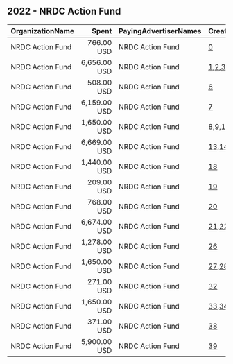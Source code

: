 ## 2022 - NRDC Action Fund 
|OrganizationName|Spent|PayingAdvertiserNames|CreativeUrls|Impressions|Genders|AgeBrackets|CountryCodes|BillingAddresses|CandidateBallotInformation|
|:---|---:|:---|:---|---:|:---|:---|:---|:---|:---|
|NRDC Action Fund|766.00 USD|NRDC Action Fund|[0](https://www.snap.com/political-ads/asset/0dcddb43c227c8b9db4024a1d6983bcac552711e3e41211ce3a59ef64594dcd9?mediaType=mp4)|110,766||25+|united states|"40 W. 20th,NY,10011,US"||
|NRDC Action Fund|6,656.00 USD|NRDC Action Fund|[1](https://www.snap.com/political-ads/asset/2d5e4b2e494f0bc38c20e3dcd4222c62b0bba1dab2ed289c56fb16d3e9b47d49?mediaType=mp4),[2](https://www.snap.com/political-ads/asset/2e045ead156b368d4715b859549a3886ec286984ea75540dc7aa64cb5e8f8cc0?mediaType=mp4),[3](https://www.snap.com/political-ads/asset/8c9fcb9eb3275a9f8f79c0b95fa9ef14af85eef6b0c95f81eaef770704829484?mediaType=mp4),[4](https://www.snap.com/political-ads/asset/f213dc02aeee62a36649155e9599492e92b37e29e19bf8f7d0de13a0daf8d029?mediaType=mp4),[5](https://www.snap.com/political-ads/asset/4496bcc4df20c1f445111d534cb86f4fd77b67a890e0137916d0d0484367cad9?mediaType=mp4)|2,740,829||25+|united states|"40 W. 20th,NY,10011,US"||
|NRDC Action Fund|508.00 USD|NRDC Action Fund|[6](https://www.snap.com/political-ads/asset/04af1ba3a3d0fb006185096ba453eee8694003b5b6a15b514a125490d2e82fae?mediaType=mp4)|70,862||25+|united states|"40 W. 20th,NY,10011,US"||
|NRDC Action Fund|6,159.00 USD|NRDC Action Fund|[7](https://www.snap.com/political-ads/asset/ca66b2e88b1bd0f775012e184f5da23f4e2ae68e1f3a80f581e81f6b1de94127?mediaType=mp4)|768,076||25+|united states|"40 W. 20th,NY,10011,US"||
|NRDC Action Fund|1,650.00 USD|NRDC Action Fund|[8](https://www.snap.com/political-ads/asset/27ac9c59d68b03edcbf39fb3632378ceb7b339d78eeb7aa1e54f8e4a5acb3436?mediaType=mp4),[9](https://www.snap.com/political-ads/asset/d44313df1af104a743aa53bb17eceee857682ca158529c7ec73c56548870623a?mediaType=mp4),[10](https://www.snap.com/political-ads/asset/ca7d7636eaa7ad00c294360aa2e67df412494e6db1679241bd5bbdacb75959ab?mediaType=mp4),[11](https://www.snap.com/political-ads/asset/b8e28bbd54eabb6c59c5e91b2ef580e199cb157ba725f5b059fc2058c153a364?mediaType=mp4),[12](https://www.snap.com/political-ads/asset/0e68dc4b43f37a7e87ec31ae7018e7005676bc4244cff49cb9e3095a9fbc88d0?mediaType=mp4)|678,230||25+|united states|"40 W. 20th,NY,10011,US"||
|NRDC Action Fund|6,669.00 USD|NRDC Action Fund|[13](https://www.snap.com/political-ads/asset/27ac9c59d68b03edcbf39fb3632378ceb7b339d78eeb7aa1e54f8e4a5acb3436?mediaType=mp4),[14](https://www.snap.com/political-ads/asset/d44313df1af104a743aa53bb17eceee857682ca158529c7ec73c56548870623a?mediaType=mp4),[15](https://www.snap.com/political-ads/asset/ca7d7636eaa7ad00c294360aa2e67df412494e6db1679241bd5bbdacb75959ab?mediaType=mp4),[16](https://www.snap.com/political-ads/asset/b8e28bbd54eabb6c59c5e91b2ef580e199cb157ba725f5b059fc2058c153a364?mediaType=mp4),[17](https://www.snap.com/political-ads/asset/0e68dc4b43f37a7e87ec31ae7018e7005676bc4244cff49cb9e3095a9fbc88d0?mediaType=mp4)|2,523,643||25+|united states|"40 W. 20th,NY,10011,US"||
|NRDC Action Fund|1,440.00 USD|NRDC Action Fund|[18](https://www.snap.com/political-ads/asset/ca66b2e88b1bd0f775012e184f5da23f4e2ae68e1f3a80f581e81f6b1de94127?mediaType=mp4)|211,576||25+|united states|"40 W. 20th,NY,10011,US"||
|NRDC Action Fund|209.00 USD|NRDC Action Fund|[19](https://www.snap.com/political-ads/asset/04af1ba3a3d0fb006185096ba453eee8694003b5b6a15b514a125490d2e82fae?mediaType=mp4)|32,140||25+|united states|"40 W. 20th,NY,10011,US"||
|NRDC Action Fund|768.00 USD|NRDC Action Fund|[20](https://www.snap.com/political-ads/asset/eeb0e8efea5fb182f5ce9f0b1d8c4d41aff598a716050675153ab3190de163d3?mediaType=mp4)|117,875||25+|united states|"40 W. 20th,NY,10011,US"||
|NRDC Action Fund|6,674.00 USD|NRDC Action Fund|[21](https://www.snap.com/political-ads/asset/27ac9c59d68b03edcbf39fb3632378ceb7b339d78eeb7aa1e54f8e4a5acb3436?mediaType=mp4),[22](https://www.snap.com/political-ads/asset/d44313df1af104a743aa53bb17eceee857682ca158529c7ec73c56548870623a?mediaType=mp4),[23](https://www.snap.com/political-ads/asset/ca7d7636eaa7ad00c294360aa2e67df412494e6db1679241bd5bbdacb75959ab?mediaType=mp4),[24](https://www.snap.com/political-ads/asset/b8e28bbd54eabb6c59c5e91b2ef580e199cb157ba725f5b059fc2058c153a364?mediaType=mp4),[25](https://www.snap.com/political-ads/asset/0e68dc4b43f37a7e87ec31ae7018e7005676bc4244cff49cb9e3095a9fbc88d0?mediaType=mp4)|2,507,619||25+|united states|"40 W. 20th,NY,10011,US"||
|NRDC Action Fund|1,278.00 USD|NRDC Action Fund|[26](https://www.snap.com/political-ads/asset/e8aa68ac3a1b48d43b86cec834db52c8c522995877ca4279347c386590571831?mediaType=mp4)|182,294||25+|united states|"40 W. 20th,NY,10011,US"||
|NRDC Action Fund|1,650.00 USD|NRDC Action Fund|[27](https://www.snap.com/political-ads/asset/2d5e4b2e494f0bc38c20e3dcd4222c62b0bba1dab2ed289c56fb16d3e9b47d49?mediaType=mp4),[28](https://www.snap.com/political-ads/asset/2e045ead156b368d4715b859549a3886ec286984ea75540dc7aa64cb5e8f8cc0?mediaType=mp4),[29](https://www.snap.com/political-ads/asset/8c9fcb9eb3275a9f8f79c0b95fa9ef14af85eef6b0c95f81eaef770704829484?mediaType=mp4),[30](https://www.snap.com/political-ads/asset/f213dc02aeee62a36649155e9599492e92b37e29e19bf8f7d0de13a0daf8d029?mediaType=mp4),[31](https://www.snap.com/political-ads/asset/4496bcc4df20c1f445111d534cb86f4fd77b67a890e0137916d0d0484367cad9?mediaType=mp4)|799,926||25+|united states|"40 W. 20th,NY,10011,US"||
|NRDC Action Fund|271.00 USD|NRDC Action Fund|[32](https://www.snap.com/political-ads/asset/eeb0e8efea5fb182f5ce9f0b1d8c4d41aff598a716050675153ab3190de163d3?mediaType=mp4)|52,655||25+|united states|"40 W. 20th,NY,10011,US"||
|NRDC Action Fund|1,650.00 USD|NRDC Action Fund|[33](https://www.snap.com/political-ads/asset/27ac9c59d68b03edcbf39fb3632378ceb7b339d78eeb7aa1e54f8e4a5acb3436?mediaType=mp4),[34](https://www.snap.com/political-ads/asset/d44313df1af104a743aa53bb17eceee857682ca158529c7ec73c56548870623a?mediaType=mp4),[35](https://www.snap.com/political-ads/asset/ca7d7636eaa7ad00c294360aa2e67df412494e6db1679241bd5bbdacb75959ab?mediaType=mp4),[36](https://www.snap.com/political-ads/asset/b8e28bbd54eabb6c59c5e91b2ef580e199cb157ba725f5b059fc2058c153a364?mediaType=mp4),[37](https://www.snap.com/political-ads/asset/0e68dc4b43f37a7e87ec31ae7018e7005676bc4244cff49cb9e3095a9fbc88d0?mediaType=mp4)|668,182||25+|united states|"40 W. 20th,NY,10011,US"||
|NRDC Action Fund|371.00 USD|NRDC Action Fund|[38](https://www.snap.com/political-ads/asset/0dcddb43c227c8b9db4024a1d6983bcac552711e3e41211ce3a59ef64594dcd9?mediaType=mp4)|42,053||25+|united states|"40 W. 20th,NY,10011,US"||
|NRDC Action Fund|5,900.00 USD|NRDC Action Fund|[39](https://www.snap.com/political-ads/asset/e8aa68ac3a1b48d43b86cec834db52c8c522995877ca4279347c386590571831?mediaType=mp4)|795,496||25+|united states|"40 W. 20th,NY,10011,US"||
